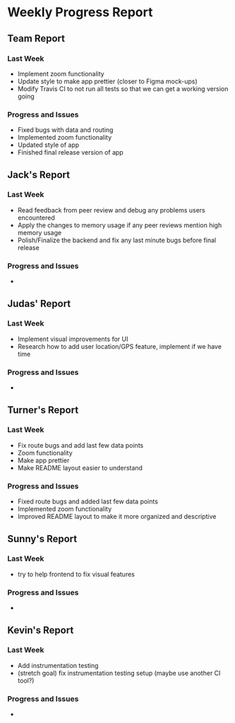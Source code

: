 # Weekly Progress Report
## Team Report
### Last Week
* Implement zoom functionality
* Update style to make app prettier (closer to Figma mock-ups)
* Modify Travis CI to not run all tests so that we can get a working version going
### Progress and Issues
* Fixed bugs with data and routing
* Implemented zoom functionality
* Updated style of app
* Finished final release version of app
## Jack's Report
### Last Week
* Read feedback from peer review and debug any problems users encountered
* Apply the changes to memory usage if any peer reviews mention high memory usage
* Polish/Finalize the backend and fix any last minute bugs before final release
### Progress and Issues
*
## Judas' Report
### Last Week
* Implement visual improvements for UI
* Research how to add user location/GPS feature, implement if we have time
### Progress and Issues
* 
## Turner's Report
### Last Week
* Fix route bugs and add last few data points
* Zoom functionality
* Make app prettier
* Make README layout easier to understand
### Progress and Issues
* Fixed route bugs and added last few data points
* Implemented zoom functionality
* Improved README layout to make it more organized and descriptive
## Sunny's Report
### Last Week
* try to help frontend to fix visual features
### Progress and Issues
* 
## Kevin's Report
### Last Week
* Add instrumentation testing
* (stretch goal) fix instrumentation testing setup (maybe use another CI tool?)
### Progress and Issues
* 
